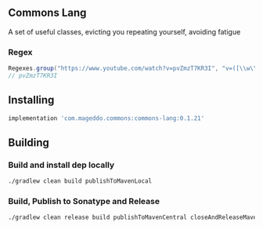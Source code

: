 ## Commons Lang
A set of useful classes, evicting you repeating yourself, avoiding fatigue

### Regex

```java
Regexes.group("https://www.youtube.com/watch?v=pvZmzT7KR3I", "v=([\\w\\-\\_]+)", 1);
// pvZmzT7KR3I
```

## Installing

```groovy
implementation 'com.mageddo.commons:commons-lang:0.1.21'
```

## Building
### Build and install dep locally

```bash
./gradlew clean build publishToMavenLocal
```


### Build, Publish to Sonatype and Release

```bash
./gradlew clean release build publishToMavenCentral closeAndReleaseMavenCentralStagingRepository
```
